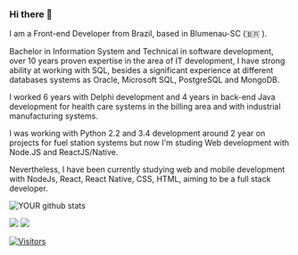 ### Hi there 👋

I am a Front-end Developer from Brazil, based in Blumenau-SC (🇧🇷 ).

Bachelor in Information System and Technical in software development, over 10 years proven expertise in the area of IT development, I have strong ability at working with SQL, besides a significant experience at different databases systems as Oracle, Microsoft SQL, PostgreSQL and MongoDB.

I worked 6 years with Delphi development and 4 years in back-end Java development for health care systems in the billing area and with industrial manufacturing systems.

I was working with Python 2.2 and 3.4 development around 2 year on projects for fuel station systems but now I'm studing Web development with Node.JS and ReactJS/Native.

Nevertheless, I have been currently studying web and mobile development with NodeJs, React, React Native, CSS, HTML, aiming to be a full stack developer. 

![YOUR github stats](https://github-readme-stats.vercel.app/api?username=rafaelkorz)

[<img src="https://img.shields.io/badge/linkedin-%230077B5.svg?&style=for-the-badge&logo=linkedin&logoColor=white" />](https://www.linkedin.com/in/rafael-korz-60105537/) 
[<img src="https://img.shields.io/badge/instagram-%23E4405F.svg?&style=for-the-badge&logo=instagram&logoColor=white">](https://www.instagram.com/rafaelkorz/) 

[![Visitors](https://visitor-badge.glitch.me/badge?page_id=github/rafaelkorz)](https://github.com/rafaelkorz)

